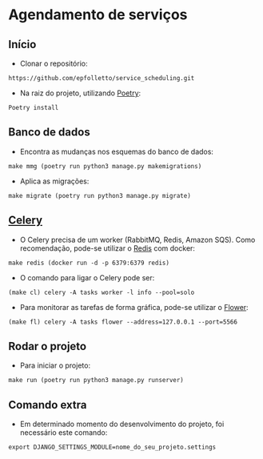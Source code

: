 # Agendamento de serviços

## Início
- Clonar o repositório:
  
`https://github.com/epfolletto/service_scheduling.git`

- Na raiz do projeto, utilizando [Poetry](https://python-poetry.org/):
  
`Poetry install`

## Banco de dados

- Encontra as mudanças nos esquemas do banco de dados:

`make mmg (poetry run python3 manage.py makemigrations)`
  
- Aplica as migrações:
  
`make migrate (poetry run python3 manage.py migrate)`

## [Celery](https://docs.celeryq.dev/en/stable/)

- O Celery precisa de um worker (RabbitMQ, Redis, Amazon SQS). Como recomendação, pode-se utilizar o [Redis](https://redis.io/) com docker:

`make redis (docker run -d -p 6379:6379 redis)`

- O comando para ligar o Celery pode ser:

`(make cl) celery -A tasks worker -l info --pool=solo`

- Para monitorar as tarefas de forma gráfica, pode-se utilizar o [Flower](https://flower.readthedocs.io/en/latest/):

`(make fl) celery -A tasks flower --address=127.0.0.1 --port=5566`

## Rodar o projeto
- Para iniciar o projeto:
  
`make run (poetry run python3 manage.py runserver)`

## Comando extra
- Em determinado momento do desenvolvimento do projeto, foi necessário este comando:
  
`export DJANGO_SETTINGS_MODULE=nome_do_seu_projeto.settings`
 
